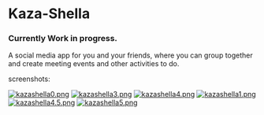 # Kaza-Shella
### Currently Work in progress.
A social media app for you and your friends, where you can group together and create meeting events and other activities to do.

screenshots:

[![kazashella0.png](https://i.postimg.cc/2Shbt6W8/kazashella0.png)](https://postimg.cc/zyDGbqp9)
[![kazashella3.png](https://i.postimg.cc/rmnK4RBg/kazashella3.png)](https://postimg.cc/7GzH8hYT)
[![kazashella4.png](https://i.postimg.cc/j2DC4dKT/kazashella4.png)](https://postimg.cc/p5t22vpc)
[![kazashella1.png](https://i.postimg.cc/268137KV/kazashella1.png)](https://postimg.cc/Jyvr2ZmL)
[![kazashella4.5.png](https://i.postimg.cc/GhkT7tG3/kazashella4.5.png)](https://postimg.cc/BXnvtqmR)
[![kazashella5.png](https://i.postimg.cc/Dw6JhNxt/kazashella5.png)](https://postimg.cc/5XHNqsd3)
